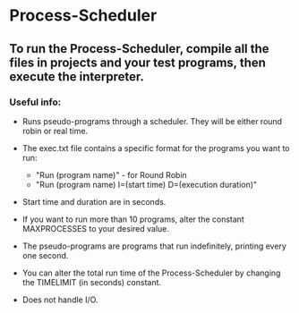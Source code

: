 # Process-Scheduler

## To run the Process-Scheduler, compile all the files in projects and your test programs, then execute the interpreter.

### Useful info:

- Runs pseudo-programs through a scheduler. They will be either round robin or real time.
- The exec.txt file contains a specific format for the programs you want to run: 
    - "Run (program name)" - for Round Robin
    - "Run (program name) I=(start time) D=(execution duration)"
  
- Start time and duration are in seconds.
- If you want to run more than 10 programs, alter the constant MAXPROCESSES to your desired value.
- The pseudo-programs are programs that run indefinitely, printing every one second.
- You can alter the total run time of the Process-Scheduler by changing the TIMELIMIT (in seconds) constant.
- Does not handle I/O.
